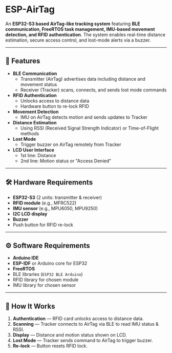 # ESP-AirTag

An **ESP32-S3 based AirTag-like tracking system** featuring **BLE communication, FreeRTOS task management, IMU-based movement detection, and RFID authentication**. The system enables real-time distance estimation, secure access control, and lost-mode alerts via a buzzer.

---

## 📌 Features
- **BLE Communication**
  - Transmitter (AirTag) advertises data including distance and movement status
  - Receiver (Tracker) scans, connects, and sends lost mode commands
- **RFID Authentication**
  - Unlocks access to distance data
  - Hardware button to re-lock RFID
- **Movement Detection**
  - IMU on AirTag detects motion and sends updates to Tracker
- **Distance Estimation**
  - Using RSSI (Received Signal Strength Indicator) or Time-of-Flight methods
- **Lost Mode**
  - Trigger buzzer on AirTag remotely from Tracker
- **LCD User Interface**
  - 1st line: Distance
  - 2nd line: Motion status or "Access Denied"

---
## 🛠 Hardware Requirements
- **ESP32-S3** (2 units: transmitter & receiver)
- **RFID module** (e.g., MFRC522)
- **IMU sensor** (e.g., MPU6050, MPU9250)
- **I2C LCD display**
- **Buzzer**
- Push button for RFID re-lock

---

## ⚙️ Software Requirements
- **Arduino IDE**
- **ESP-IDF** or Arduino core for ESP32
- **FreeRTOS**
- BLE libraries (`ESP32 BLE Arduino`)
- RFID library for chosen module
- IMU library for chosen sensor

---

## 🚀 How It Works
1. **Authentication** — RFID card unlocks access to distance data.  
2. **Scanning** — Tracker connects to AirTag via BLE to read IMU status & RSSI.  
3. **Display** — Distance and motion status shown on LCD.  
4. **Lost Mode** — Tracker sends command to AirTag to trigger buzzer.  
5. **Re-lock** — Button resets RFID lock.
